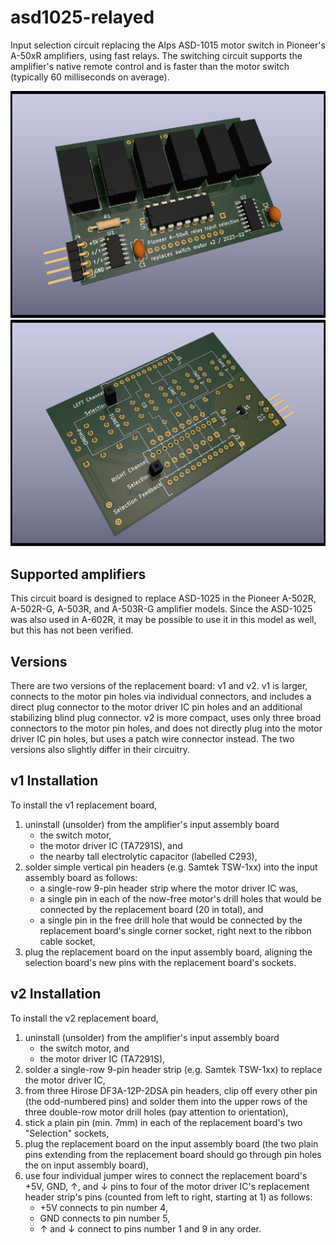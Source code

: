# asd1025-relayed
Input selection circuit replacing the Alps ASD-1015 motor switch in Pioneer's A-50xR amplifiers, using fast relays. The switching circuit supports the amplifier's native remote control and is faster than the motor switch (typically 60 milliseconds on average).

![3D rendering of the circuit board version 2, top view](asd1025-relayed-v2/rendering1.png)
![3D rendering of the circuit board version 2, bottom view](asd1025-relayed-v2/rendering2.png)

## Supported amplifiers
This circuit board is designed to replace ASD-1025 in the Pioneer A-502R, A-502R-G, A-503R, and A-503R-G amplifier models. Since the ASD-1025 was also used in A-602R, it may be possible to use it in this model as well, but this has not been verified.

## Versions
There are two versions of the replacement board: v1 and v2.
v1 is larger, connects to the motor pin holes via individual connectors, and includes a direct plug connector to the motor driver IC pin holes and an additional stabilizing blind plug connector.
v2 is more compact, uses only three broad connectors to the motor pin holes, and does not directly plug into the motor driver IC pin holes, but uses a patch wire connector instead.
The two versions also slightly differ in their circuitry.

## v1 Installation
To install the v1 replacement board,
1. uninstall (unsolder) from the amplifier's input assembly board
   - the switch motor,
   - the motor driver IC (TA7291S), and
   - the nearby tall electrolytic capacitor (labelled C293),
2. solder simple vertical pin headers (e.g. Samtek TSW-1xx) into the input assembly board as follows:
   - a single-row 9-pin header strip where the motor driver IC was,
   - a single pin in each of the now-free motor's drill holes that would be connected by the replacement board (20 in total), and
   - a single pin in the free drill hole that would be connected by the replacement board's single corner socket, right next to the ribbon cable socket,
3. plug the replacement board on the input assembly board, aligning the selection board's new pins with the replacement board's sockets.

## v2 Installation
To install the v2 replacement board,
1. uninstall (unsolder) from the amplifier's input assembly board
   - the switch motor, and
   - the motor driver IC (TA7291S),
2. solder a single-row 9-pin header strip (e.g. Samtek TSW-1xx) to replace the motor driver IC,
3. from three Hirose DF3A-12P-2DSA pin headers, clip off every other pin (the odd-numbered pins) and solder them into the upper rows of the three double-row motor drill holes (pay attention to orientation),
4. stick a plain pin (min. 7mm) in each of the replacement board's two "Selection" sockets,
5. plug the replacement board on the input assembly board (the two plain pins extending from the replacement board should go through pin holes the on input assembly board),
6. use four individual jumper wires to connect the replacement board's +5V, GND, ↑, and ↓ pins to four of the motor driver IC's replacement header strip's pins (counted from left to right, starting at 1) as follows:
   - +5V connects to pin number 4,
   - GND connects to pin number 5,
   - ↑ and ↓ connect to pins number 1 and 9 in any order.
